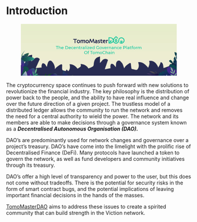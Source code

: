 # Introduction

<figure><img src="../../.gitbook/assets/1500x500.jpg" alt=""><figcaption></figcaption></figure>

The cryptocurrency space continues to push forward with new solutions to revolutionize the financial industry. The key philosophy is the distribution of power back to the people, and the ability to have real influence and change over the future direction of a given project. The trustless model of a distributed ledger allows the community to run the network and removes the need for a central authority to wield the power. The network and its members are able to make decisions through a governance system known as a _**Decentralised Autonomous Organisation (DAO).**_

DAO’s are predominantly used for network changes and governance over a project’s treasury. DAO’s have come into the limelight with the prolific rise of Decentralised Finance (DeFi). Many protocols have launched a token to govern the network, as well as fund developers and community initiatives through its treasury.

DAO’s offer a high level of transparency and power to the user, but this does not come without tradeoffs. There is the potential for security risks in the form of smart contract bugs, and the potential implications of leaving important financial decisions in the hands of the masses.

[TomoMasterDAO](https://master.viction.com/) aims to address these issues to create a spirited community that can build strength in the Viction network.
